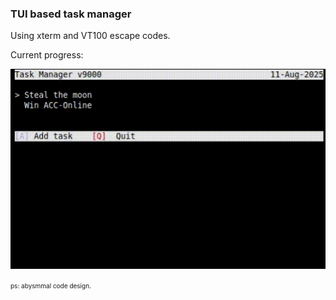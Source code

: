 ### TUI based task manager

Using xterm and VT100 escape codes.

Current progress:

![procrastination 101](./assets/snailpace.gif)

<span style="font-size:10px">ps: abysmmal code design.</span>
